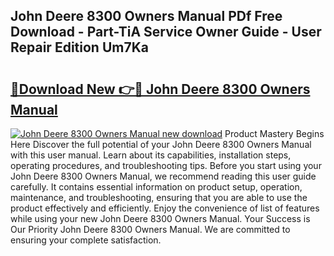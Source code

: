 ## John Deere 8300 Owners Manual PDf Free Download - Part-TiA Service Owner Guide - User Repair Edition Um7Ka

# <h2><a href="http://bc86899.oget.top/?id=John+Deere+8300+Owners+Manual">🔗Download New 👉🔴 John Deere 8300 Owners Manual</a></h2>

[![John Deere 8300 Owners Manual new download](https://i.imgur.com/5g1atiW.png)](http://bc86899.oget.top/?id=John+Deere+8300+Owners+Manual)
Product Mastery Begins Here Discover the full potential of your John Deere 8300 Owners Manual with this user manual. Learn about its capabilities, installation steps, operating procedures, and troubleshooting tips. Before you start using your John Deere 8300 Owners Manual, we recommend reading this user guide carefully. It contains essential information on product setup, operation, maintenance, and troubleshooting, ensuring that you are able to use the product effectively and efficiently. Enjoy the convenience of list of features while using your new John Deere 8300 Owners Manual. Your Success is Our Priority John Deere 8300 Owners Manual. We are committed to ensuring your complete satisfaction.
